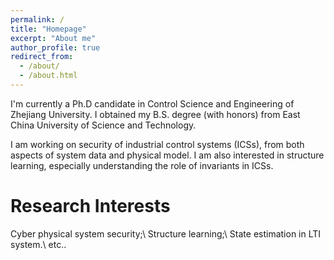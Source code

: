```yaml
---
permalink: /
title: "Homepage"
excerpt: "About me"
author_profile: true
redirect_from: 
  - /about/
  - /about.html
---
```


I'm currently a Ph.D candidate in Control Science and Engineering of Zhejiang University. I obtained my B.S. degree (with honors) from East China University of Science and Technology. 

I am working on security of industrial control systems (ICSs), from both aspects of system data and physical model. I am also interested in structure learning, especially understanding the role of invariants in ICSs. 

Research Interests
======
Cyber physical system security;\\
Structure learning;\\
State estimation in LTI system.\\
etc..